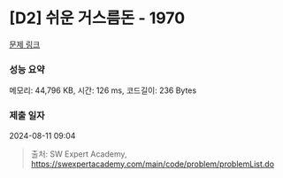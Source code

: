 # [D2] 쉬운 거스름돈 - 1970 

[문제 링크](https://swexpertacademy.com/main/code/problem/problemDetail.do?contestProbId=AV5PsIl6AXIDFAUq) 

### 성능 요약

메모리: 44,796 KB, 시간: 126 ms, 코드길이: 236 Bytes

### 제출 일자

2024-08-11 09:04



> 출처: SW Expert Academy, https://swexpertacademy.com/main/code/problem/problemList.do